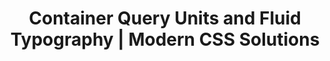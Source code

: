 ---
layout: bookmark
title: Container Query Units and Fluid Typography | Modern CSS Solutions
tags:
  - Bookmarks
  - CSS
created: '2023-04-18T21:02:02.815Z'
link: >-
  https://moderncss.dev/container-query-units-and-fluid-typography/?utm_source=convertkit&utm_medium=email&utm_campaign=Container+Query+Units+%26+Fluid+Typography+%7C+ModernCSS+Newsletter+%2357%20-%2010559035
id: 559631962
excerpt: >-
  To learn more about the behaviors of container query units, we'll explore
  three fluid typography techniques applied via a "mixin" using custom
  properties. These upgraded methods will produce truly responsive typography,
  regardless of context.
image: >-
  https://moderncss.dev/img/social/container-query-units-and-fluid-typography.png
---